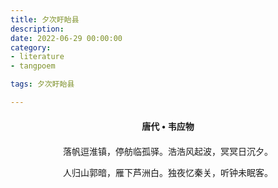 ```yaml
---
title: 夕次盱眙县
description:
date: 2022-06-29 00:00:00
category:
- literature
- tangpoem

tags: 夕次盱眙县

---
```


<div id="poem-author">
唐代 • 韦应物
</div>
<div id="poem-body">
<p class="poem-paragraph">落帆逗淮镇，停舫临孤驿。浩浩风起波，冥冥日沉夕。</p>
<p class="poem-paragraph">人归山郭暗，雁下芦洲白。独夜忆秦关，听钟未眠客。</p>

</div>

<style>

#poem-author {
    width: 100%;
    text-align: center;
    margin: 20px 0;
    font-weight: bold;
}
#poem-body {
    width: 100%;
    text-align: center;
}
.poem-paragraph {
    font-family: "仿宋"
}

</style>
